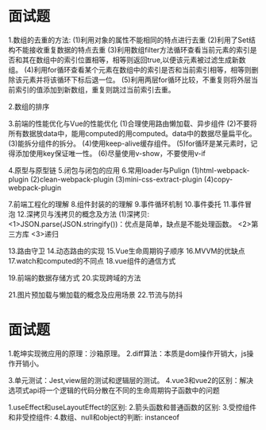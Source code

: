 # 面试题
1.数组的去重的方法:
  (1)利用对象的属性不能相同的特点进行去重
  (2)利用了Set结构不能接收重复数据的特点去重
  (3)利用数组filter方法循环查看当前元素的索引是否和其在数组中的索引位置相等，相等则返回true,以便该元素被过滤生成新数组。
  (4)利用for循环查看某个元素在数组中的索引是否和当前索引相等，相等则删除该元素并将该循环下标后退一位。
  (5)利用两层for循环比较，不重复则将外层当前索引的值添加到新数组，重复则跳过当前索引去重。
  
2.数组的排序

3.前端的性能优化与Vue的性能优化
  (1)合理使用路由懒加载、异步组件
  (2)不要将所有数据放data中，能用computed的用computed。data中的数据尽量扁平化。
  (3)能拆分组件的拆分。
  (4)使用keep-alive缓存组件。
  (5)for循环是某元素时，记得添加使用key保证唯一性。
  (6)尽量使用v-show，不要使用v-if

4.原型与原型链
5.闭包与闭包的应用
6.常用loader与Pulign
  (1)html-webpack-plugin
  (2)clean-webpack-plugin 
  (3)mini-css-extract-plugin
  (4)copy-webpack-plugin

7.前端工程化的理解
8.组件封装的的理解
9.事件循环机制
10.事件委托
11.事件冒泡
12.深拷贝与浅拷贝的概念及方法
  (1)深拷贝:
    <1>JSON.parse(JSON.stringify())：优点是简单，缺点是不能处理函数。
    <2>第三方库
    <3>递归

13.路由守卫
14.动态路由的实现
15.Vue生命周期钩子顺序
16.MVVM的优缺点
17.watch和computed的不同点
18.vue组件的通信方式

19.前端的数据存储方式
20.实现跨域的方法

21.图片预加载与懒加载的概念及应用场景
22.节流与防抖

# 面试题
1.乾坤实现微应用的原理：沙箱原理。
2.diff算法：本质是dom操作开销大，js操作开销小。
  
3.单元测试：Jest,view层的测试和逻辑层的测试。
4.vue3和vue2的区别：解决选项式api将一个逻辑的代码分散在不同的生命周期钩子函数中的问题

1.useEffect和useLayoutEffect的区别:
2.箭头函数和普通函数的区别:
3.受控组件和非受控组件:
4.数组、null和object的判断: instanceof